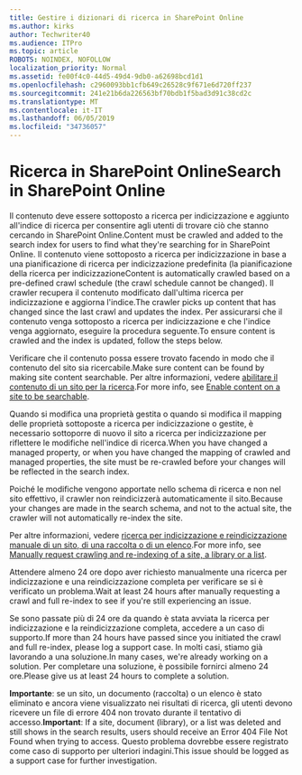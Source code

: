 ```yaml
---
title: Gestire i dizionari di ricerca in SharePoint Online
ms.author: kirks
author: Techwriter40
ms.audience: ITPro
ms.topic: article
ROBOTS: NOINDEX, NOFOLLOW
localization_priority: Normal
ms.assetid: fe00f4c0-44d5-49d4-9db0-a62698bcd1d1
ms.openlocfilehash: c2960093bb1cfb649c26528c9f671e6d720ff237
ms.sourcegitcommit: 241e21b6da226563bf70bdb1f5bad3d91c38cd2c
ms.translationtype: MT
ms.contentlocale: it-IT
ms.lasthandoff: 06/05/2019
ms.locfileid: "34736057"
---
```

# <a name="search-in-sharepoint-online"></a><span data-ttu-id="b314e-102">Ricerca in SharePoint Online</span><span class="sxs-lookup"><span data-stu-id="b314e-102">Search in SharePoint Online</span></span>

<span data-ttu-id="b314e-103">Il contenuto deve essere sottoposto a ricerca per indicizzazione e aggiunto all'indice di ricerca per consentire agli utenti di trovare ciò che stanno cercando in SharePoint Online.</span><span class="sxs-lookup"><span data-stu-id="b314e-103">Content must be crawled and added to the search index for users to find what they're searching for in SharePoint Online.</span></span> <span data-ttu-id="b314e-104">Il contenuto viene sottoposto a ricerca per indicizzazione in base a una pianificazione di ricerca per indicizzazione predefinita (la pianificazione della ricerca per indicizzazione</span><span class="sxs-lookup"><span data-stu-id="b314e-104">Content is automatically crawled based on a pre-defined crawl schedule (the crawl schedule cannot be changed).</span></span> <span data-ttu-id="b314e-105">Il crawler recupera il contenuto modificato dall'ultima ricerca per indicizzazione e aggiorna l'indice.</span><span class="sxs-lookup"><span data-stu-id="b314e-105">The crawler picks up content that has changed since the last crawl and updates the index.</span></span> <span data-ttu-id="b314e-106">Per assicurarsi che il contenuto venga sottoposto a ricerca per indicizzazione e che l'indice venga aggiornato, eseguire la procedura seguente.</span><span class="sxs-lookup"><span data-stu-id="b314e-106">To ensure content is crawled and the index is updated, follow the steps below.</span></span>

<span data-ttu-id="b314e-107">Verificare che il contenuto possa essere trovato facendo in modo che il contenuto del sito sia ricercabile.</span><span class="sxs-lookup"><span data-stu-id="b314e-107">Make sure content can be found by making site content searchable.</span></span> <span data-ttu-id="b314e-108">Per altre informazioni, vedere [abilitare il contenuto di un sito per la ricerca](https://docs.microsoft.com/en-us/sharepoint/make-site-content-searchable).</span><span class="sxs-lookup"><span data-stu-id="b314e-108">For more info, see [Enable content on a site to be searchable](https://docs.microsoft.com/en-us/sharepoint/make-site-content-searchable).</span></span>

<span data-ttu-id="b314e-109">Quando si modifica una proprietà gestita o quando si modifica il mapping delle proprietà sottoposte a ricerca per indicizzazione o gestite, è necessario sottoporre di nuovo il sito a ricerca per indicizzazione per riflettere le modifiche nell'indice di ricerca.</span><span class="sxs-lookup"><span data-stu-id="b314e-109">When you have changed a managed property, or when you have changed the mapping of crawled and managed properties, the site must be re-crawled before your changes will be reflected in the search index.</span></span> 

<span data-ttu-id="b314e-110">Poiché le modifiche vengono apportate nello schema di ricerca e non nel sito effettivo, il crawler non reindicizzerà automaticamente il sito.</span><span class="sxs-lookup"><span data-stu-id="b314e-110">Because your changes are made in the search schema, and not to the actual site, the crawler will not automatically re-index the site.</span></span> 

<span data-ttu-id="b314e-111">Per altre informazioni, vedere [ricerca per indicizzazione e reindicizzazione manuale di un sito, di una raccolta o di un elenco](https://docs.microsoft.com/en-us/sharepoint/crawl-site-conten).</span><span class="sxs-lookup"><span data-stu-id="b314e-111">For more info, see [Manually request crawling and re-indexing of a site, a library or a list](https://docs.microsoft.com/en-us/sharepoint/crawl-site-conten).</span></span>

 <span data-ttu-id="b314e-112">Attendere almeno 24 ore dopo aver richiesto manualmente una ricerca per indicizzazione e una reindicizzazione completa per verificare se si è verificato un problema.</span><span class="sxs-lookup"><span data-stu-id="b314e-112">Wait at least 24 hours after manually requesting a crawl and full re-index to see if you're still experiencing an issue.</span></span> 

<span data-ttu-id="b314e-113">Se sono passate più di 24 ore da quando è stata avviata la ricerca per indicizzazione e la reindicizzazione completa, accedere a un caso di supporto.</span><span class="sxs-lookup"><span data-stu-id="b314e-113">If more than 24 hours have passed since you initiated the crawl and full re-index, please log a support case.</span></span> <span data-ttu-id="b314e-114">In molti casi, stiamo già lavorando a una soluzione.</span><span class="sxs-lookup"><span data-stu-id="b314e-114">In many cases, we're already working on a solution.</span></span> <span data-ttu-id="b314e-115">Per completare una soluzione, è possibile fornirci almeno 24 ore.</span><span class="sxs-lookup"><span data-stu-id="b314e-115">Please give us at least 24 hours to complete a solution.</span></span>

<span data-ttu-id="b314e-116">**Importante**: se un sito, un documento (raccolta) o un elenco è stato eliminato e ancora viene visualizzato nei risultati di ricerca, gli utenti devono ricevere un file di errore 404 non trovato durante il tentativo di accesso.</span><span class="sxs-lookup"><span data-stu-id="b314e-116">**Important**: If a site, document (library), or a list was deleted and still shows in the search results, users should receive an Error 404 File Not Found when trying to access.</span></span> <span data-ttu-id="b314e-117">Questo problema dovrebbe essere registrato come caso di supporto per ulteriori indagini.</span><span class="sxs-lookup"><span data-stu-id="b314e-117">This issue should be logged as a support case for further investigation.</span></span> 



